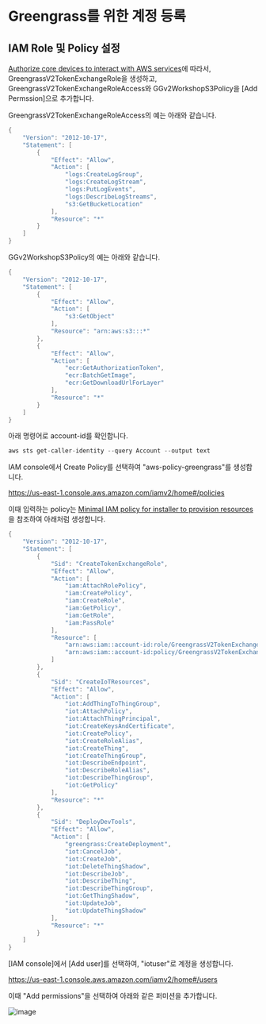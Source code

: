 # Greengrass를 위한 계정 등록 


## IAM Role 및 Policy 설정

[Authorize core devices to interact with AWS services](https://docs.aws.amazon.com/greengrass/v2/developerguide/device-service-role.html)에 따라서, GreengrassV2TokenExchangeRole을 생성하고, GreengrassV2TokenExchangeRoleAccess와 GGv2WorkshopS3Policy을 [Add Permssion]으로 추가합니다.

GreengrassV2TokenExchangeRoleAccess의 예는 아래와 같습니다.

```java
{
    "Version": "2012-10-17",
    "Statement": [
        {
            "Effect": "Allow",
            "Action": [
                "logs:CreateLogGroup",
                "logs:CreateLogStream",
                "logs:PutLogEvents",
                "logs:DescribeLogStreams",
                "s3:GetBucketLocation"
            ],
            "Resource": "*"
        }
    ]
}
```

GGv2WorkshopS3Policy의 예는 아래와 같습니다. 

```java
{
    "Version": "2012-10-17",
    "Statement": [
        {
            "Effect": "Allow",
            "Action": [
                "s3:GetObject"
            ],
            "Resource": "arn:aws:s3:::*"
        },
        {
            "Effect": "Allow",
            "Action": [
                "ecr:GetAuthorizationToken",
                "ecr:BatchGetImage",
                "ecr:GetDownloadUrlForLayer"
            ],
            "Resource": "*"
        }
    ]
}
```


아래 명령어로 account-id를 확인합니다.

```java
aws sts get-caller-identity --query Account --output text
```

IAM console에서 Create Policy를 선택하여 "aws-policy-greengrass"를 생성합니다. 

https://us-east-1.console.aws.amazon.com/iamv2/home#/policies

이때 입력하는 policy는 [Minimal IAM policy for installer to provision resources](https://docs.aws.amazon.com/greengrass/v2/developerguide/provision-minimal-iam-policy.html)을 참조하여 아래처럼 생성합니다. 

```java
{
    "Version": "2012-10-17",
    "Statement": [
        {
            "Sid": "CreateTokenExchangeRole",
            "Effect": "Allow",
            "Action": [
                "iam:AttachRolePolicy",
                "iam:CreatePolicy",
                "iam:CreateRole",
                "iam:GetPolicy",
                "iam:GetRole",
                "iam:PassRole"
            ],
            "Resource": [
                "arn:aws:iam::account-id:role/GreengrassV2TokenExchangeRole",
                "arn:aws:iam::account-id:policy/GreengrassV2TokenExchangeRoleAccess"
            ]
        },
        {
            "Sid": "CreateIoTResources",
            "Effect": "Allow",
            "Action": [
                "iot:AddThingToThingGroup",
                "iot:AttachPolicy",
                "iot:AttachThingPrincipal",
                "iot:CreateKeysAndCertificate",
                "iot:CreatePolicy",
                "iot:CreateRoleAlias",
                "iot:CreateThing",
                "iot:CreateThingGroup",
                "iot:DescribeEndpoint",
                "iot:DescribeRoleAlias",
                "iot:DescribeThingGroup",
                "iot:GetPolicy"
            ],
            "Resource": "*"
        },
        {
            "Sid": "DeployDevTools",
            "Effect": "Allow",
            "Action": [
                "greengrass:CreateDeployment",
                "iot:CancelJob",
                "iot:CreateJob",
                "iot:DeleteThingShadow",
                "iot:DescribeJob",
                "iot:DescribeThing",
                "iot:DescribeThingGroup",
                "iot:GetThingShadow",
                "iot:UpdateJob",
                "iot:UpdateThingShadow"
            ],
            "Resource": "*"
        }
    ]
}
```

[IAM console]에서 [Add user]를 선택하여, "iotuser"로 계정을 생성합니다.

https://us-east-1.console.aws.amazon.com/iamv2/home#/users

이때 "Add permissions"을 선택하여 아래와 같은 퍼미션을 추가합니다. 

![image](https://user-images.githubusercontent.com/52392004/173210257-c10dc32e-f7db-4e55-b7e3-b3a3cc327b61.png)

